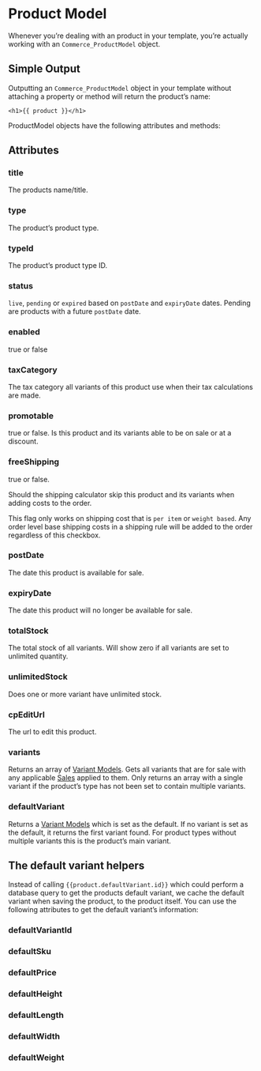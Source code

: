 # Product Model

Whenever you’re dealing with an product in your template, you’re actually working with an `Commerce_ProductModel` object.

## Simple Output

Outputting an `Commerce_ProductModel` object in your template without attaching a property or method will return the product’s name:

```
<h1>{{ product }}</h1>
```
ProductModel objects have the following attributes and methods:

## Attributes

### title

The products name/title.

### type

The product’s product type.

### typeId

The product’s product type ID.

### status

`live`, `pending` or `expired` based on `postDate` and `expiryDate` dates. Pending are products
with a future `postDate` date.

### enabled

true or false

### taxCategory

The tax category all variants of this product use when their tax calculations are made.

### promotable

true or false.
Is this product and its variants able to be on sale or at a discount.

### freeShipping

true or false.

Should the shipping calculator skip this product and its variants when adding costs to the order.

This flag only works on shipping cost that is `per item` or `weight based`. Any order level base shipping costs in a shipping rule will be added to the order regardless of this checkbox.

### postDate

The date this product is available for sale.

### expiryDate

The date this product will no longer be available for sale.

### totalStock

The total stock of all variants. Will show zero if all variants are set to unlimited quantity.

### unlimitedStock

Does one or more variant have unlimited stock.

### cpEditUrl

The url to edit this product.

### variants

Returns an array of [Variant Models](variant-model.md).
Gets all variants that are for sale with any applicable [Sales](sales.md) applied to them.
Only returns an array with a single variant if the product’s type has not been set to contain multiple variants.

### defaultVariant

Returns a [Variant Models](variant-model.md) which is set as the default. If no variant is set as the default, it returns the first variant found.  For product types without multiple variants this is the product’s main variant.

## The default variant helpers

Instead of calling `{{product.defaultVariant.id}}` which could perform a database query to get the products default variant, we cache the default variant when saving the product, to the product itself. You can use the following attributes to get the default variant’s information:

### defaultVariantId
### defaultSku
### defaultPrice
### defaultHeight
### defaultLength
### defaultWidth
### defaultWeight
